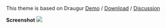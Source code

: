 This theme is based on Draugur
[Demo](//gustavlindqvist.se) / [Download](https://github.com/reedyn/Draugur/releases/latest) / [Discussion](https://ghost.org/forum/themes/5427-draugur-minimalistic-theme)

**Screenshot**
![](http://i.imgur.com/c5DgPEy.jpg)
